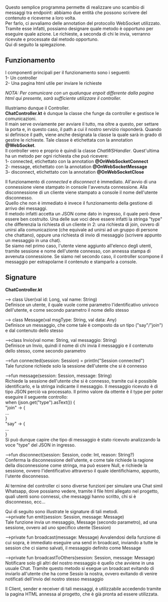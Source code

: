 Questo semplice programma permette di realizzare uno scambio di messaggi tra endpoint: abbiamo due entità che possono scrivere
del contenuto e riceverne a loro volta.\
Per farlo, ci avvaliamo delle annotation del protocollo WebSocket utilizzato. Tramite esse infatti, possiamo designare quale metodo
è opportuno per eseguire quale azione. Le richieste, a seconda di chi le invia, verranno ricevute e processate dal metodo opportuno.\
Qui di seguito la spiegazione.

Funzionamento
-
I componenti principali per il funzionamento sono i seguenti:\
1- Un controller\
2- Una pagina html utile per inviare le richieste

_NOTA: Per comunicare con un qualunque enpoit differente dalla pagina html qui presente, sarà sufficiente utilizzare il controller._

Illustriamo dunque il Controller.\
**ChatController.kt** è dunque la classe che funge da controller e gestisce le comunicazioni.\
Il main serve ovviamente per avviare il tutto, ma oltre a questo, per settare la porta e, in questo caso, il path a cui il nostro
servizio risponderà. Quando si definisce il path, viene anche designata la classe la quale sarà in grado di gestire le richieste.
Tale classe è etichettata con la annotation **@WebSocket**.\
Il controller vero e proprio è quindi la classe _ChatWSHandler_. Quest'ultima ha un metodo per ogni richiesta che può ricevere:\
1- connected, etichettato con la annotation **@OnWebSocketConnect**\
2- message, etichettato con la annotation **@OnWebSocketMessage**\
3- disconnect, etichettato con la annotation **@OnWebSocketClose**

Il funzionamento di _connected_ e _disconnect_ è immediato. All'avvio di una connessione viene stampato in console l'avvenuta
connessione. Alla disconnessione di un cliente viene stampato a console il nome dell'utente disconnesso.\
Quello che non è immediato è invece il funzionamento della gestione di
arrivo dei messaggi.\
Il metodo infatti accetta un JSON come dato in ingresso, il quale però deve essere ben costruito. Una delle sue voci deve essere
infatti la stringa "type" che differenzia la richiesta di un cliente in 2: una richiesta di join, ovvero di unirsi alla comunicazione
(che equivale ad unirsi ad un gruppo di persone che chattano), oppure una richiesta di invio di messaggio (scrivere appunto un
messaggio in una chat).\
Se siamo nel primo caso, l'utente viene aggiunto all'elenco degli utenti, tramite sessione e nome dell'utente connesso, con annessa 
stampa di avvenuta connessione. Se siamo nel secondo caso, il controller scompone il messaggio per estrapolarne il contenuto e
stamparlo a console.

Signature
-
**ChatController.kt**

--> class User(val id: Long, val name: String)\
Definisce un utente, il quale vuole come parametro l'identificativo univoco dell'utente, e come secondo parametro il nome dello stesso

--> class Message(val msgType: String, val data: Any)\
Definisce un messaggio, che come tale è composto da un tipo ("say"/"join") e dal contenuto dello stesso

-->class Invio(val nome: String, val messaggio: String)\
Definisce un Invio, quindi il nome di chi invia il messaggio e il contenuto dello stesso, come secondo parametro

-->fun connected(session: Session) = println("Session connected")\
Tale funzione richiede solo la sessione dell'utente che si è connesso

-->fun message(session: Session, message: String)\
Richiede la sessione dell'utente che si è connesso, tramite cui è possibile identificarlo, e la stringa indicante il messaggio. Il
messaggio ricevuto è di tipo JSON perciò va processato. Il primo valore da ottente è il type per poter eseguire il seguente controllo:\
when (json.get("type").asText()) {\
            "join" -> {\
            ...\
            }\
      "say" -> {\
                ...\
            }\
Si può dunque capire che tipo di messaggio è stato ricevuto analizzando la voce "type" del JSON in ingresso.

-->fun disconnect(session: Session, code: Int, reason: String?)\
Conferma la disconnessione dell'utente, e come tale richiede la ragione della disconnessione come stringa, ma può essere Null, e 
richiede la sessione, ovvero l'identificativo attraverso il quale identifichiamo, appunto, l'utente disconnesso.


Al termine del controller ci sono diverse funzioni per simulare una Chat simil Whatsapp, dove possiamo vedere, tramite il file html
allegato nel progetto, quali utenti sono connessi, che messaggi hanno scritto, chi si è disconnesso, ecc...

Qui di seguito sono illustrate le signature di tali metodi.\
-->private fun emit(session: Session, message: Message)\
Tale funzione invia un messaggio, Message (secondo parametro), ad una sessione, ovvero ad uno specifico utente (Session)

-->private fun broadcast(message: Message)
Avvalendosi della funzione di cui sopra, è immediato eseguire una send in broadcast, inviando a tutte le session che ci siamo 
salvati, il messaggio definito come Message

-->private fun broadcastToOthers(session: Session, message: Message)
Notificare solo gli altri del nostro messaggio è quello che avviene in una usuale Chat. Tramite questo metodo si esegue un
broadcast evitando di inviarlo all'utente che ha come Sessio la nostra, ovvero evitando di venire notificati dell'invio del nostro
stesso messaggio

Il Client, sender e receiver di tali messaggi, è utilizzabile accedendo tramite la pagina HTML annessa al progetto, che è già
pronta ad essere utilizzata.
